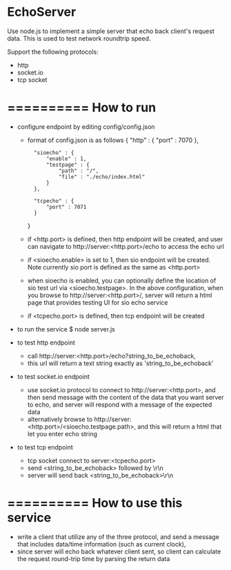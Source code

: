 EchoServer
==========

Use node.js to implement a simple server that echo back client's request data.
This is used to test network roundtrip speed.

Support the following protocols:
- http
- socket.io
- tcp socket

==========
How to run
==========

- configure endpoint by editing config/config.json
    - format of config.json is as follows
        {
            "http" : {
                "port" : 7070
            },

            "sioecho" : {
                "enable" : 1,
                "testpage" : {
                    "path" : "/",
                    "file" : "./echo/index.html"
                }
            },

            "tcpecho" : {
                "port" : 7071
            }
        }

    - if <http.port> is defined, then http endpoint will be created, and user can navigate to
      http://server:<http.port>/echo to access the echo url

    - if <sioecho.enable> is set to 1, then sio endpoint will be created. Note currently sio port
      is defined as the same as <http.port>

    - when sioecho is enabled, you can optionally define the location of sio test url via <sioecho.testpage>.
      In the above configuration, when you browse to http://server:<http.port>/, server will return a html
      page that provides testing UI for sio echo service

    - if <tcpecho.port> is defined, then tcp endpoint will be created

- to run the service
    $ node server.js


- to test http endpoint
	- call http://server:<http.port>/echo?string_to_be_echoback,
	- this url will return a text string exactly as 'string_to_be_echoback'

- to test socket.io endpoint
	- use socket.io protocol to connect to http://server:<http.port>, and then send message with the content of the data that you
	  want server to echo, and server will respond with a message of the expected data
	- alternatively browse to http://server:<http.port>/<sioecho.testpage.path>, and this will return a html that
	  let you enter echo string


- to test tcp endpoint
	- tcp socket connect to server:<tcpecho.port>
	- send <string_to_be_echoback> followed by \r\n
	- server will send back <string_to_be_echoback>\r\n
	
==========
How to use this service
==========

- write a client that utilize any of the three protocol, and send a message that includes data/time information (such as current clock),
- since server will echo back whatever client sent, so client can calculate the request round-trip time by parsing the return data

 	 


		  
	
		 
